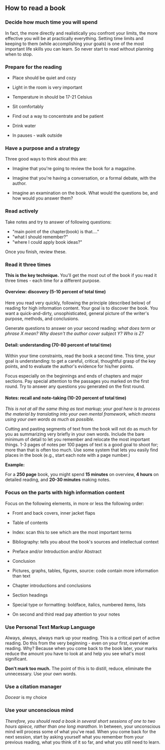## How to read a book

### Decide how much time you will spend

In fact, the more directly and realistically you confront your limits, the more effective
you will be at practically everything. Setting time limits and keeping to them (while
accomplishing your goals) is one of the most important life skills you can learn. So never
start to read without planning when to stop.

### Prepare for the reading

- Place should be quiet and cozy

- Light in the room is very important

- Temperature in should be 17-21 Celsius

- Sit comfortably

- Find out a way to concentrate and be patient

- Drink water

- In pauses - walk outside

### Have a purpose and a strategy

Three good ways to think about this are:

- Imagine that you're going to review the book for a magazine.

- Imagine that you're having a conversation, or a formal debate, with the author.

- Imagine an examination on the book. What would the questions be, and how would you
 answer them?

### Read actively

Take notes and try to answer of following questions:

- "main point of the chapter(book) is that...."
- "what I should remember?"
- "where I could apply book ideas?"

Once you finish, review these.

### Read it three times

**This is the key technique.** You'll get the most out of the book if you read it three
times - each time for a different purpose.

#### Overview: discovery (5-10 percent of total time)

Here you read very quickly, following the principle (described below) of reading
for high information content. Your goal is to discover the book. You want a
quick-and-dirty, unsophisticated, general picture of the writer's purpose, methods,
and conclusions.

Generate questions to answer on your second reading: _what does term or
phrase X mean? Why doesn't the author cover subject Y? Who is Z?_

#### Detail: understanding (70-80 percent of total time)

Within your time constraints, read the book a second time. This time, your goal is
understanding: to get a careful, critical, thoughtful grasp of the key points, and to
evaluate the author's evidence for his/her points.

Focus especially on the beginnings and ends of chapters and major sections. Pay special
attention to the passages you marked on the first round. Try to answer any questions you
generated on the first round.

#### Notes: recall and note-taking (10-20 percent of total time)

_This is not at all the same thing as text markup; your goal here is to process the_
_material by translating into your own mental framework, which means using your own words_
_as much as possible._

Cutting and pasting segments of text from the book will not do as much for you as
summarizing very briefly in your own words.  Include the bare minimum of detail to let you
remember and relocate the most important things. 1-3 pages of notes per 100 pages of text
is a good goal to shoot for; more than that is often too much. Use some system that lets
you easily find places in the book (e.g., start each note with a page number.)

**Example:**

For a **250 page** book, you might spend **15 minutes** on overview, **4 hours** on detailed reading,
and **20-30 minutes** making notes.

### Focus on the parts with high information content

Focus on the following elements, in more or less the following order:

- Front and back covers, inner jacket flaps

- Table of contents

- Index: scan this to see which are the most important terms

- Bibliography: tells you about the book's sources and intellectual context

- Preface and/or Introduction and/or Abstract

- Conclusion

- Pictures, graphs, tables, figures, source: code contain more information than text

- Chapter introductions and conclusions

- Section headings

- Special type or formatting: boldface, italics, numbered items, lists
  
- On second and third read pay attention to your notes

### Use Personal Text Markup Language

Always, always, always mark up your reading. This is a critical part of active reading. Do
this from the very beginning - even on your first, overview reading. Why? Because when you
come back to the book later, your marks reduce the amount you have to look at and help you
see what's most significant.

**Don't mark too much.** The point of this is to distill, reduce, eliminate the
unnecessary. Use your own words.

### Use a citation manager

_Docear_ is my choice

### Use your unconscious mind

_Therefore, you should read a book in several short sessions of one to two hours apiece,_
_rather than one long marathon._ In between, your unconscious mind will process some of what
you've read. When you come back for the next session, start by asking yourself what you
remember from your previous reading, what you think of it so far, and what you still need
to learn.
